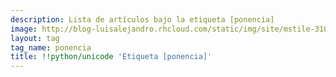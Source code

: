 ```yaml
---
description: Lista de artículos bajo la etiqueta [ponencia]
image: http://blog-luisalejandro.rhcloud.com/static/img/site/mstile-310x310.png
layout: tag
tag_name: ponencia
title: !!python/unicode 'Etiqueta [ponencia]'
---
```


